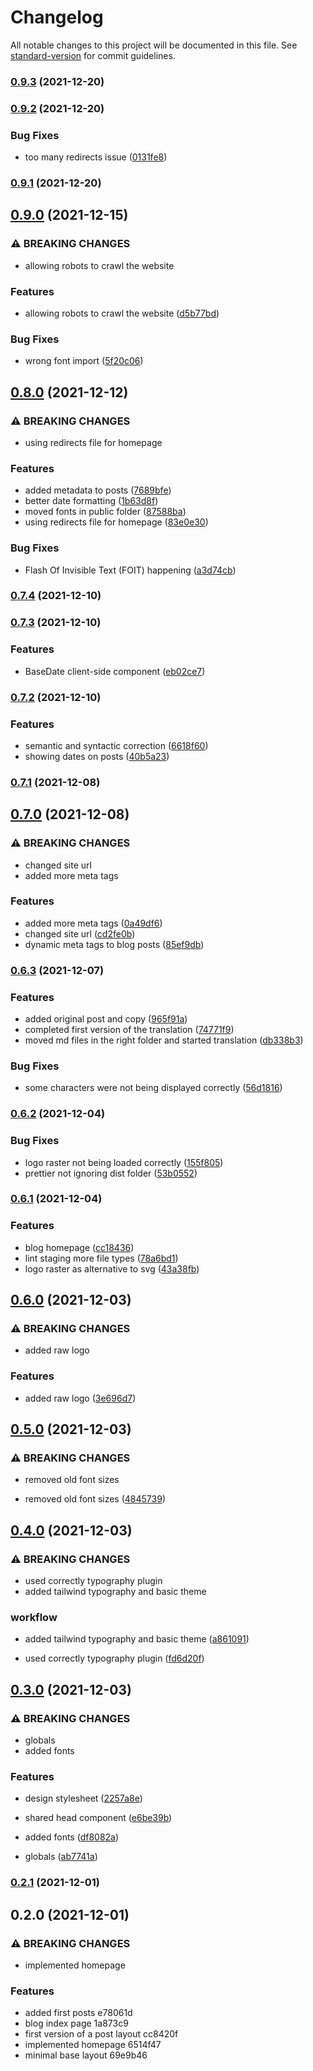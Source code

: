 # Changelog

All notable changes to this project will be documented in this file. See [standard-version](https://github.com/conventional-changelog/standard-version) for commit guidelines.

### [0.9.3](https://github.com/BobToninho/tonino2/compare/v0.9.2...v0.9.3) (2021-12-20)

### [0.9.2](https://github.com/BobToninho/tonino2/compare/v0.9.1...v0.9.2) (2021-12-20)


### Bug Fixes

* too many redirects issue ([0131fe8](https://github.com/BobToninho/tonino2/commit/0131fe8bcd37fafe475058052b88a44ec7febc29))

### [0.9.1](https://github.com/BobToninho/tonino2/compare/v0.9.0...v0.9.1) (2021-12-20)

## [0.9.0](https://github.com/BobToninho/tonino2/compare/v0.8.0...v0.9.0) (2021-12-15)


### ⚠ BREAKING CHANGES

* allowing robots to crawl the website

### Features

* allowing robots to crawl the website ([d5b77bd](https://github.com/BobToninho/tonino2/commit/d5b77bde6441be0bcddb786cdec792ebd08a403b))


### Bug Fixes

* wrong font import ([5f20c06](https://github.com/BobToninho/tonino2/commit/5f20c062b6341fb804afa8ddd02aab7219a2ddf1))

## [0.8.0](https://github.com/BobToninho/tonino2/compare/v0.7.4...v0.8.0) (2021-12-12)


### ⚠ BREAKING CHANGES

* using redirects file for homepage

### Features

* added metadata to posts ([7689bfe](https://github.com/BobToninho/tonino2/commit/7689bfe9503e7f98245e8b68ab0f7a1eab244bee))
* better date formatting ([1b63d8f](https://github.com/BobToninho/tonino2/commit/1b63d8f849af1d5991877292b29071e83f4e559e))
* moved fonts in public folder ([87588ba](https://github.com/BobToninho/tonino2/commit/87588ba378eaeee7b76a21c95792a5eca6afdab4))
* using redirects file for homepage ([83e0e30](https://github.com/BobToninho/tonino2/commit/83e0e309a6b654214ff9e394a67909c0df396a5b))


### Bug Fixes

* Flash Of Invisible Text (FOIT) happening ([a3d74cb](https://github.com/BobToninho/tonino2/commit/a3d74cb99802a98a0070c09d630bc3af7625aaa0))

### [0.7.4](https://github.com/BobToninho/tonino2/compare/v0.7.3...v0.7.4) (2021-12-10)

### [0.7.3](https://github.com/BobToninho/tonino2/compare/v0.7.2...v0.7.3) (2021-12-10)


### Features

* BaseDate client-side component ([eb02ce7](https://github.com/BobToninho/tonino2/commit/eb02ce7212f224b33dd00489959b03a72b7f4549))

### [0.7.2](https://github.com/BobToninho/tonino2/compare/v0.7.1...v0.7.2) (2021-12-10)


### Features

* semantic and syntactic correction ([6618f60](https://github.com/BobToninho/tonino2/commit/6618f600e54fc36eb510c82deaa27868fbbafb89))
* showing dates on posts ([40b5a23](https://github.com/BobToninho/tonino2/commit/40b5a23fd5917a8e231dd37241834e9ce114a88a))

### [0.7.1](https://github.com/BobToninho/tonino2/compare/v0.7.0...v0.7.1) (2021-12-08)

## [0.7.0](https://github.com/BobToninho/tonino2/compare/v0.6.3...v0.7.0) (2021-12-08)


### ⚠ BREAKING CHANGES

* changed site url
* added more meta tags

### Features

* added more meta tags ([0a49df6](https://github.com/BobToninho/tonino2/commit/0a49df6bdc210d4fa57da06ec5bceb8eb50c74e7))
* changed site url ([cd2fe0b](https://github.com/BobToninho/tonino2/commit/cd2fe0b58b7be24bf008beb64dedff0fdc3d105a))
* dynamic meta tags to blog posts ([85ef9db](https://github.com/BobToninho/tonino2/commit/85ef9dbb23f67910e4132f4134772e8a6722c7c5))

### [0.6.3](https://github.com/BobToninho/tonino2/compare/v0.6.2...v0.6.3) (2021-12-07)


### Features

* added original post and copy ([965f91a](https://github.com/BobToninho/tonino2/commit/965f91aa1e65d70aec8c33eb70f1a2e99ed818c4))
* completed first version of the translation ([74771f9](https://github.com/BobToninho/tonino2/commit/74771f90cf7787207b3a36bc2f014ce747ea5ba9))
* moved md files in the right folder and started translation ([db338b3](https://github.com/BobToninho/tonino2/commit/db338b3f62dab1ea7b05fba5d2e5f2c75f06dc38))


### Bug Fixes

* some characters were not being displayed correctly ([56d1816](https://github.com/BobToninho/tonino2/commit/56d18165b1a05d8c095cb0066d2b3f812134977d))

### [0.6.2](https://github.com/BobToninho/tonino2/compare/v0.6.1...v0.6.2) (2021-12-04)


### Bug Fixes

* logo raster not being loaded correctly ([155f805](https://github.com/BobToninho/tonino2/commit/155f80535af426cc7a9d0567eb57d308a65dd60b))
* prettier not ignoring dist folder ([53b0552](https://github.com/BobToninho/tonino2/commit/53b0552ee32c685537c21f685935a7441149058e))

### [0.6.1](https://github.com/BobToninho/tonino2/compare/v0.6.0...v0.6.1) (2021-12-04)


### Features

* blog homepage ([cc18436](https://github.com/BobToninho/tonino2/commit/cc18436aabc03b19d4258339af8589ec4443e115))
* lint staging more file types ([78a6bd1](https://github.com/BobToninho/tonino2/commit/78a6bd16f0e45ac1555d01cedc1e2a6e36389456))
* logo raster as alternative to svg ([43a38fb](https://github.com/BobToninho/tonino2/commit/43a38fb0d7d990c451ad11febc3e3a8ca9bab9bd))

## [0.6.0](https://github.com/BobToninho/tonino2/compare/v0.5.0...v0.6.0) (2021-12-03)


### ⚠ BREAKING CHANGES

* added raw logo

### Features

* added raw logo ([3e696d7](https://github.com/BobToninho/tonino2/commit/3e696d7fbddc5e974a268ef2f14e54da3989b01e))

## [0.5.0](https://github.com/BobToninho/tonino2/compare/v0.4.0...v0.5.0) (2021-12-03)


### ⚠ BREAKING CHANGES

* removed old font sizes

* removed old font sizes ([4845739](https://github.com/BobToninho/tonino2/commit/4845739d2f0df06c1f08206885cb11882af00701))

## [0.4.0](https://github.com/BobToninho/tonino2/compare/v0.3.0...v0.4.0) (2021-12-03)

### ⚠ BREAKING CHANGES

- used correctly typography plugin
- added tailwind typography and basic theme

### workflow

- added tailwind typography and basic theme ([a861091](https://github.com/BobToninho/tonino2/commit/a8610918c4615888d2b583297397bbc3654f5bc0))

- used correctly typography plugin ([fd6d20f](https://github.com/BobToninho/tonino2/commit/fd6d20f742d0cd7cee375848056a6f57971d318c))

## [0.3.0](https://github.com/BobToninho/tonino2/compare/v0.2.1...v0.3.0) (2021-12-03)

### ⚠ BREAKING CHANGES

- globals
- added fonts

### Features

- design stylesheet ([2257a8e](https://github.com/BobToninho/tonino2/commit/2257a8e3920fc8340b96194d436ab8b027240508))
- shared head component ([e6be39b](https://github.com/BobToninho/tonino2/commit/e6be39b4fe9f25cf304f1f779fc2e1dfdf4bbc75))

- added fonts ([df8082a](https://github.com/BobToninho/tonino2/commit/df8082a0683b6cad6811d753209154de40d88d48))
- globals ([ab7741a](https://github.com/BobToninho/tonino2/commit/ab7741aab1434987746fc2138590158b3578bf7b))

### [0.2.1](///compare/v0.2.0...v0.2.1) (2021-12-01)

## 0.2.0 (2021-12-01)

### ⚠ BREAKING CHANGES

- implemented homepage

### Features

- added first posts e78061d
- blog index page 1a873c9
- first version of a post layout cc8420f
- implemented homepage 6514f47
- minimal base layout 69e9b46

